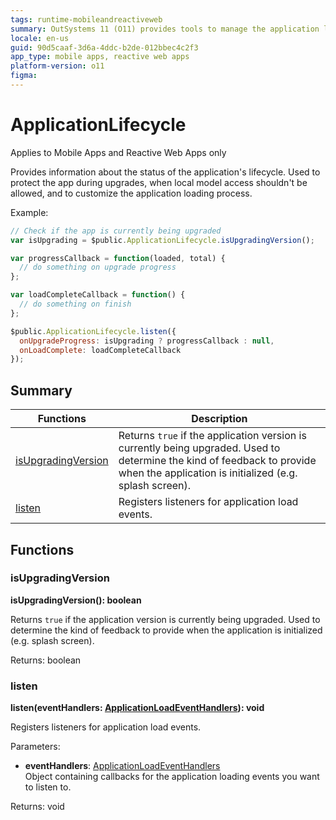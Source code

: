 ```yaml
---
tags: runtime-mobileandreactiveweb
summary: OutSystems 11 (O11) provides tools to manage the application lifecycle, including monitoring upgrades and customizing the loading process.
locale: en-us
guid: 90d5caaf-3d6a-4ddc-b2de-012bbec4c2f3
app_type: mobile apps, reactive web apps
platform-version: o11
figma:
---
```


# ApplicationLifecycle

<div class="info" markdown="1">

Applies to Mobile Apps and Reactive Web Apps only

</div>

Provides information about the status of the application's lifecycle. Used to protect the app during upgrades, when local model access shouldn't be allowed, and to customize the application loading process.

Example:

```javascript
// Check if the app is currently being upgraded
var isUpgrading = $public.ApplicationLifecycle.isUpgradingVersion();

var progressCallback = function(loaded, total) {
  // do something on upgrade progress
};

var loadCompleteCallback = function() {
  // do something on finish
};

$public.ApplicationLifecycle.listen({
  onUpgradeProgress: isUpgrading ? progressCallback : null,
  onLoadComplete: loadCompleteCallback
});
```

## Summary

|Functions|Description|
|---|---|
|[isUpgradingVersion](applicationlifecycle.md#isupgradingversion)|Returns `true` if the application version is currently being upgraded. Used to determine the kind of feedback to provide when the application is initialized (e.g. splash screen).|
|[listen](applicationlifecycle.md#listen)|Registers listeners for application load events.|

## Functions

### isUpgradingVersion

**isUpgradingVersion(): boolean**

Returns `true` if the application version is currently being upgraded. Used to determine the kind of feedback to provide when the application is initialized (e.g. splash screen).

Returns: boolean

### listen

**listen(eventHandlers: [ApplicationLoadEventHandlers](../intro.md#applicationloadeventhandlers)): void**

Registers listeners for application load events.

Parameters:

* **eventHandlers**: [ApplicationLoadEventHandlers](../intro.md#applicationloadeventhandlers)<br/> Object containing callbacks for the application loading events you want to listen to.

Returns: void

